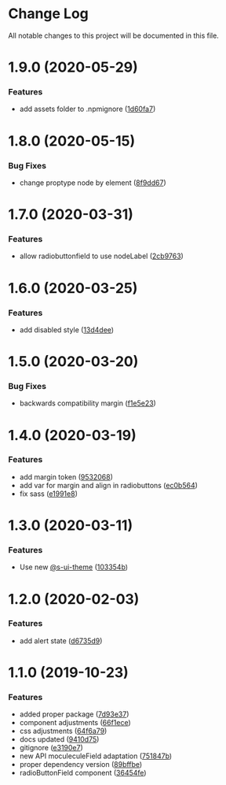 # Change Log

All notable changes to this project will be documented in this file.

# 1.9.0 (2020-05-29)


### Features

* add assets folder to .npmignore ([1d60fa7](https://github.com/SUI-Components/sui-components/commit/1d60fa79cc7fff019581a8aed8b53222f58de95b))



# 1.8.0 (2020-05-15)


### Bug Fixes

* change proptype node by element ([8f9dd67](https://github.com/SUI-Components/sui-components/commit/8f9dd67fb497f1d5dc8956cb34eec8b6def819f8))



# 1.7.0 (2020-03-31)


### Features

* allow radiobuttonfield to use nodeLabel ([2cb9763](https://github.com/SUI-Components/sui-components/commit/2cb97633a67cedcb4d6727b64fedd89ed69ba377))



# 1.6.0 (2020-03-25)


### Features

* add disabled style ([13d4dee](https://github.com/SUI-Components/sui-components/commit/13d4dee777e4c9fc38ec39f3d328c2e53ae4edef))



# 1.5.0 (2020-03-20)


### Bug Fixes

* backwards compatibility margin ([f1e5e23](https://github.com/SUI-Components/sui-components/commit/f1e5e23ba772310d8b5b6bed4f0ce21d514f5dae))



# 1.4.0 (2020-03-19)


### Features

* add margin token ([9532068](https://github.com/SUI-Components/sui-components/commit/9532068805a34f968f52ffe52598e04f114dc88d))
* add var for margin and align in radiobuttons ([ec0b564](https://github.com/SUI-Components/sui-components/commit/ec0b564c3a7904f0055d10e7e20bed5e621d9fca))
* fix sass ([e1991e8](https://github.com/SUI-Components/sui-components/commit/e1991e80d5d9e9cfb24bc4f2743ff23f4c76978c))



# 1.3.0 (2020-03-11)


### Features

* Use new [@s-ui-theme](https://github.com/s-ui-theme) ([103354b](https://github.com/SUI-Components/sui-components/commit/103354bc230f0fa46d519757fe0a5897a3a02ee0))



# 1.2.0 (2020-02-03)


### Features

* add alert state ([d6735d9](https://github.com/SUI-Components/sui-components/commit/d6735d9b923f1f425662ed8a58a7eb8c22cc00a8))



# 1.1.0 (2019-10-23)


### Features

* added proper package ([7d93e37](https://github.com/SUI-Components/sui-components/commit/7d93e37d48b36a132b00e0db33bf20fbbe9d76e9))
* component adjustments ([66f1ece](https://github.com/SUI-Components/sui-components/commit/66f1ece70a6b942701430416ab7f6b50734397a8))
* css adjustments ([64f6a79](https://github.com/SUI-Components/sui-components/commit/64f6a7961a925ae9f4f0aaafd30b4af67f7a2c5a))
* docs updated ([9410d75](https://github.com/SUI-Components/sui-components/commit/9410d756918fb2fe51663ceefae263cff11abc87))
* gitignore ([e3190e7](https://github.com/SUI-Components/sui-components/commit/e3190e7d7bc5ba8150d73c112c3b25b3cb9a7c40))
* new API moculeculeField adaptation ([751847b](https://github.com/SUI-Components/sui-components/commit/751847bee26a8ecadcb206a8f7b74510c5436f4a))
* proper dependency version ([89bffbe](https://github.com/SUI-Components/sui-components/commit/89bffbe5ab2c4ad00d9ca0da58cf79f69b2ded8f))
* radioButtonField component ([36454fe](https://github.com/SUI-Components/sui-components/commit/36454fe17ce4d75f8da1fef3cfc249d4f777269b))



